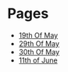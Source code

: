 # Pages


- [19th Of May](posts/maynt.md)
- [29th Of May](posts/may29.md) 
- [30th Of May](posts/may30.md)
- [11th of June](posts/june11.md)
